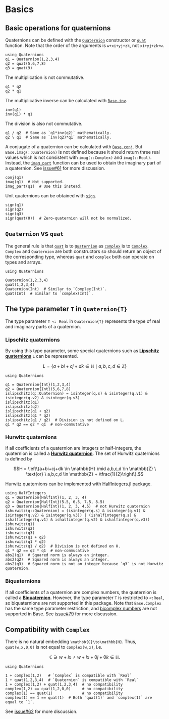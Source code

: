 # Basics

## Basic operations for quaternions
Quaternions can be defined with the [`Quaternion`](@ref) constructor or [`quat`](@ref) function.
Note that the order of the arguments is ``w+xi+yj+zk``, not ``xi+yj+zk+w``.

```@repl intro
using Quaternions
q1 = Quaternion(1,2,3,4)
q2 = quat(5,6,7,8)
q3 = quat(9)
```

The multiplication is not commutative.
```@repl intro
q1 * q2
q2 * q1
```

The multiplicative inverse can be calculated with [`Base.inv`](@ref).
```@repl intro
inv(q1)
inv(q1) * q1
```

The division is also not commutative.

```@repl intro
q1 / q2  # Same as `q1*inv(q2)` mathematically.
q2 \ q1  # Same as `inv(q2)*q1` mathematically.
```

A conjugate of a quaternion can be calculated with [`Base.conj`](@ref).
But `Base.imag(::Quaternion)` is not defined because it should return three real values which is not consistent with `imag(::Complex)` and `imag(::Real)`.
Instead, the [`imag_part`](@ref) function can be used to obtain the imaginary part of a quaternion.
See [issue#61](https://github.com/JuliaGeometry/Quaternions.jl/issues/61) for more discussion.

```@repl intro
conj(q1)
imag(q1)  # Not supported.
imag_part(q1)  # Use this instead.
```

Unit quaternions can be obtained with [`sign`](@ref).

```@repl intro
sign(q1)
sign(q2)
sign(q3)
sign(quat(0))  # Zero-quaternion will not be normalized.
```

## `Quaternion` vs `quat`
The general rule is that [`quat`](@ref) is to [`Quaternion`](@ref) as [`complex`](https://docs.julialang.org/en/v1/base/numbers/#Base.complex-Tuple{Complex}) is to [`Complex`](https://docs.julialang.org/en/v1/base/numbers/#Base.Complex).
`Complex` and `Quaternion` are both constructors so should return an object of the corresponding type, whereas `quat` and `complex` both can operate on types and arrays.

```@setup Quaternion-quat
using Quaternions
```

```@repl Quaternion-quat
Quaternion(1,2,3,4)
quat(1,2,3,4)
Quaternion(Int)  # Similar to `Complex(Int)`.
quat(Int)  # Similar to `complex(Int)`.
```

## The type parameter `T` in `Quaternion{T}`

The type parameter `T <: Real` in `Quaternion{T}` represents the type of real and imaginary parts of a quaternion.

### Lipschitz quaternions
By using this type parameter, some special quaternions such as [**Lipschitz quaternions**](https://en.wikipedia.org/wiki/Hurwitz_quaternion) ``L`` can be represented.

```math
L = \left\{a+bi+cj+dk \in \mathbb{H} \mid a,b,c,d \in \mathbb{Z}\right\}
```

```@setup LipschitzHurwitz
using Quaternions
```

```@repl LipschitzHurwitz
q1 = Quaternion{Int}(1,2,3,4)
q2 = Quaternion{Int}(5,6,7,8)
islipschitz(q::Quaternion) = isinteger(q.s) & isinteger(q.v1) & isinteger(q.v2) & isinteger(q.v3)
islipschitz(q1)
islipschitz(q2)
islipschitz(q1 + q2)
islipschitz(q1 * q2)
islipschitz(q1 / q2)  # Division is not defined on L.
q1 * q2 == q2 * q1  # non-commutative
```

### Hurwitz quaternions
If all coefficients of a quaternion are integers or half-integers, the quaternion is called a [**Hurwitz quaternion**](https://en.wikipedia.org/wiki/Hurwitz_quaternion).
The set of Hurwitz quaternions is defined by

```math
H = \left\{a+bi+cj+dk \in \mathbb{H} \mid a,b,c,d \in \mathbb{Z} \ \text{or} \ a,b,c,d \in \mathbb{Z} + \tfrac{1}{2}\right\}.
```

Hurwitz quaternions can be implemented with [HalfIntegers.jl](https://github.com/sostock/HalfIntegers.jl) package.

```@repl LipschitzHurwitz
using HalfIntegers
q1 = Quaternion{HalfInt}(1, 2, 3, 4)
q2 = Quaternion{HalfInt}(5.5, 6.5, 7.5, 8.5)
q3 = Quaternion{HalfInt}(1, 2, 3, 4.5)  # not Hurwitz quaternion
ishurwitz(q::Quaternion) = (isinteger(q.s) & isinteger(q.v1) & isinteger(q.v2) & isinteger(q.v3)) | (ishalfinteger(q.s) & ishalfinteger(q.v1) & ishalfinteger(q.v2) & ishalfinteger(q.v3))
ishurwitz(q1)
ishurwitz(q2)
ishurwitz(q3)
ishurwitz(q1 + q2)
ishurwitz(q1 * q2)
ishurwitz(q1 / q2)  # Division is not defined on H.
q1 * q2 == q2 * q1  # non-commucative
abs2(q1)  # Squared norm is always an integer.
abs2(q2)  # Squared norm is always an integer.
abs2(q3)  # Squared norm is not an integer because `q3` is not Hurwitz quaternion.
```

### Biquaternions
If all coefficients of a quaternion are complex numbers, the quaternion is called a [**Biquaternion**](https://en.wikipedia.org/wiki/Biquaternion).
However, the type parameter `T` is restricted to `<:Real`, so biquaternions are not supported in this package.
Note that `Base.Complex` has the same type parameter restriction, and [bicomplex numbers](https://en.wikipedia.org/wiki/Bicomplex_number) are not supported in Base.
See [issue#79](https://github.com/JuliaGeometry/Quaternions.jl/issues/79) for more discussion.

## Compatibility with `Complex`
There is no natural embedding ``\mathbb{C}\to\mathbb{H}``.
Thus, `quat(w,x,0,0)` is not equal to `complex(w,x)`, i.e.

```math
\mathbb{C} \ni w+ix \ne w+ix+0j+0k \in \mathbb{H}.
```

```@setup complex
using Quaternions
```

```@repl complex
1 + complex(1,2)   # `Complex` is compatible with `Real`
1 + quat(1,2,3,4)  # `Quaternion` is compatible with `Real`
1 + complex(1,2) + quat(1,2,3,4)  # no compatibility
complex(1,2) == quat(1,2,0,0)     # no compatibility
complex(1) == quat(1)             # no compatibility
complex(1) == 1 == quat(1)  # Both `quat(1)` and `complex(1)` are equal to `1`.
```

See [issue#62](https://github.com/JuliaGeometry/Quaternions.jl/issues/62) for more discussion.
